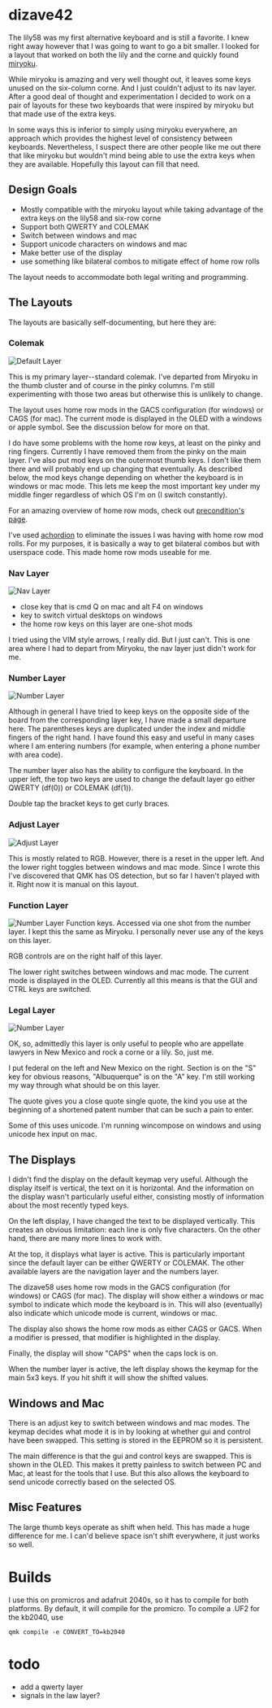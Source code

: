 # dizave42

The lily58 was my first alternative keyboard and is still a favorite. I knew right away
however that I was going to want to go a bit smaller. I looked for a layout that worked on
both the lily and the corne and quickly found [miryoku](https://github.com/manna-harbour/miryoku). 

While miryoku is amazing and very well thought out, it leaves some keys unused on the 
six-column corne. And I just couldn't adjust to its nav layer.
After a good deal of thought and 
experimentation I decided to work on a pair of layouts for these two keyboards that were
inspired by miryoku but that made use of the extra keys.

In some ways this is inferior to simply using miryoku everywhere, an approach which 
provides the highest level of consistency between keyboards. Nevertheless, I suspect there
are other people like me out there that like miryoku but wouldn't mind being able to use 
the extra keys when they are available. Hopefully this layout can fill that need.

## Design Goals

- Mostly compatible with the miryoku layout while taking
advantage of the extra keys on the lily58 and six-row corne
- Support both QWERTY and COLEMAK
- Switch between windows and mac
- Support unicode characters on windows and mac
- Make better use of the display
- use something like bilateral combos to mitigate effect of home row rolls

The layout needs to accommodate both legal writing and programming.

## The Layouts

The layouts are basically self-documenting, but here they are:

### Colemak


![Default Layer](images/layer-colemak.png)

This is my primary layer--standard colemak. I've departed from Miryoku in the
thumb cluster and of course in the pinky columns. I'm still experimenting with 
those two areas but otherwise this is unlikely to change. 

The layout uses home row mods in the GACS configuration (for windows) or CAGS (for mac).
The current mode is displayed in the OLED with a windows or apple symbol. See the discussion below for more on that.

I do have some problems with the home row keys, at least on the pinky and 
ring fingers. Currently I have removed them from the pinky on the main
layer. I've also put mod keys on the outermost thumb keys. I don't like them
there and will probably end up changing that eventually. As described below,
the mod keys change depending on whether the keyboard is in windows or mac
mode. This lets me keep the most important key under my middle finger regardless
of which OS I'm on (I switch constantly).

For an amazing overview of home row mods, check out
[precondition's page](https://precondition.github.io/home-row-mods).

I've used [achordion](https://github.com/getreuer/qmk-keymap) to eliminate
the issues I was having with home row mod rolls. For my purposes, it is basically
a way to get bilateral combos but with userspace code. This made home row mods 
useable for me.

### Nav Layer
![Nav Layer](images/layer-nav.png)

- close key that is cmd Q on mac and alt F4 on windows
- key to switch virtual desktops on windows
- the home row keys on this layer are one-shot mods

I tried using the VIM style arrows, I really did. But I just can't.
This is one area where I had to depart from Miryoku, the nav layer
just didn't work for me.

### Number Layer
![Number Layer](images/layer-numbers.png)

Although in general I have tried to keep keys on the opposite side of the 
board from the corresponding layer key, I have made a small departure here.
The parentheses keys are duplicated under the index and middle fingers of the
right hand. I have found this easy and useful in many cases where I am entering
numbers (for example, when entering a phone number with area code).

The number layer also has the ability to configure the keyboard. In the upper
left, the top two keys are used to change the default layer go either QWERTY
(df(0)) or COLEMAK (df(1)).

Double tap the bracket keys to get curly braces.

### Adjust Layer
![Adjust Layer](images/layer-adjust.png)

This is mostly related to RGB. However, there is a reset in the upper 
left. And the lower right toggles between windows and mac mode. Since 
I wrote this I've discovered that QMK has OS detection, but so far I
haven't played with it. Right now it is manual on this layout.


### Function Layer
![Number Layer](images/layer-fun.png)
Function keys. Accessed via one shot from the number layer. I
kept this the same as Miryoku. I personally never use any of the keys on 
this layer.

RGB controls are on the right half of this layer.

The lower right switches between windows and mac mode. The current mode is 
displayed in the OLED. Currently all this means is that the GUI and CTRL keys
are switched.

### Legal Layer
![Number Layer](images/layer-law.png)

OK, so, admittedly this layer is only useful to people who are 
appellate lawyers in New Mexico and rock a corne or a lily. So,
just me. 

I put federal on the left and New Mexico on the right. Section is on
the "S" key for obvious reasons, "Albuquerque" is on the "A" key.
I'm still working my way through what should be on this layer.

The quote gives you a close quote single quote, the kind you use at
the beginning of a shortened patent number that can be such a pain to
enter.

Some of this uses unicode. I'm running wincompose on windows and using unicode
hex input on mac.

## The Displays

I didn't find the display on the default keymap very useful. Although the
display itself is vertical, the text on it is horizontal. And the information
on the display wasn't particularly useful either, consisting mostly of information
about the most recently typed keys.

On the left display, I have changed the text to be displayed vertically. This
creates an obvious limitation: each line is only five characters. On the other 
hand, there are many more lines to work with.

At the top, it displays what layer is active. This is particularly important since 
the default layer can be either QWERTY or COLEMAK. The other available layers are
the navigation layer and the numbers layer.

The dizave58 uses home row mods in the GACS configuration (for windows) or CAGS (for mac).
The display will show either a windows or mac symbol to indicate which mode the keyboard is in.
This will also (eventually) also indicate which unicode mode is current, windows or mac.

The display also shows the home row mods as either CAGS or GACS. When a modifier is
pressed, that modifier is highlighted in the display.

Finally, the display will show "CAPS" when the caps lock is on.

When the number layer is active, the left display shows the keymap for the main 5x3 keys.
If you hit shift it will show the shifted values.

## Windows and Mac 

There is an adjust key to switch between windows and mac modes.
The keymap decides what mode it is in by looking at whether gui 
and control have been swapped. This setting is stored in the EEPROM
so it is persistent.

The main difference is that the gui and control keys are swapped. This
is shown in the OLED. This makes it pretty painless to switch between
PC and Mac, at least for the tools that I use. But this also allows
the keyboard to send unicode correctly based on the selected OS.

## Misc Features

The large thumb keys operate as shift when held. This has made a huge difference for
me. I can'd believe space isn't shift everywhere, it just works so well.

# Builds

I use this on promicros and adafruit 2040s, so it has to compile for both platforms.
By default, it will compile for the promicro.
To compile a .UF2 for the kb2040, use

```
qmk compile -e CONVERT_TO=kb2040
```


# todo

- add a qwerty layer
- signals in the law layer?